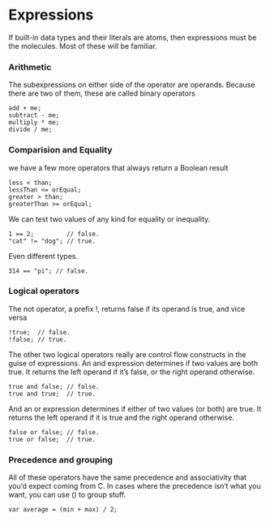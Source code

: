 # Expressions

If built-in data types and their literals are atoms, then expressions must be the molecules. Most of these will be familiar.

### Arithmetic

The subexpressions on either side of the operator are operands. Because there are two of them, these are called binary operators

```
add + me;
subtract - me;
multiply * me;
divide / me;
```

### Comparision and Equality

we have a few more operators that always return a Boolean result

```
less < than;
lessThan <= orEqual;
greater > than;
greaterThan >= orEqual;
```

We can test two values of any kind for equality or inequality.

```
1 == 2;         // false.
"cat" != "dog"; // true.
```

Even different types.

```
314 == "pi"; // false.
```

### Logical operators

The not operator, a prefix !, returns false if its operand is true, and vice versa

```
!true;  // false.
!false; // true.
```

The other two logical operators really are control flow constructs in the guise of expressions. An and expression determines if two values are both true. It returns the left operand if it’s false, or the right operand otherwise.

```
true and false; // false.
true and true;  // true.
```

And an or expression determines if either of two values (or both) are true. It returns the left operand if it is true and the right operand otherwise.

```
false or false; // false.
true or false;  // true.
```

### Precedence and grouping

All of these operators have the same precedence and associativity that you’d expect coming from C. In cases where the precedence isn’t what you want, you can use () to group stuff.

```
var average = (min + max) / 2;
```


